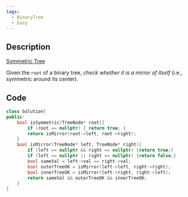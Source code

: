 ```yaml
---
tags:
  - BinaryTree
  - Easy
---
```


## Description
[Symmetric Tree](https://leetcode.com/problems/univalued-binary-tree/description/)

Given the `root` of a binary tree, _check whether it is a mirror of itself_ (i.e., symmetric around its center).

## Code
```cpp
class Solution{
public: 
	bool isSymmetric(TreeNode* root){
		if (root == nullptr) { return true; }
		return isMirror(root->left, root->right);
	}
	bool isMirror(TreeNode* left, TreeNode* right){
		if (left == nullptr && right == nullptr) {return true;}
		if (left == nullptr || right == nullptr) {return false;}
		bool sameVal = left->val == right->val;
		bool outerTreeOK = isMirror(left->left, right->right);
		bool innerTreeOK = isMirror(left->right, right->left);
		return sameVal && outerTreeOK && innerTreeOK;
	}
}
```
